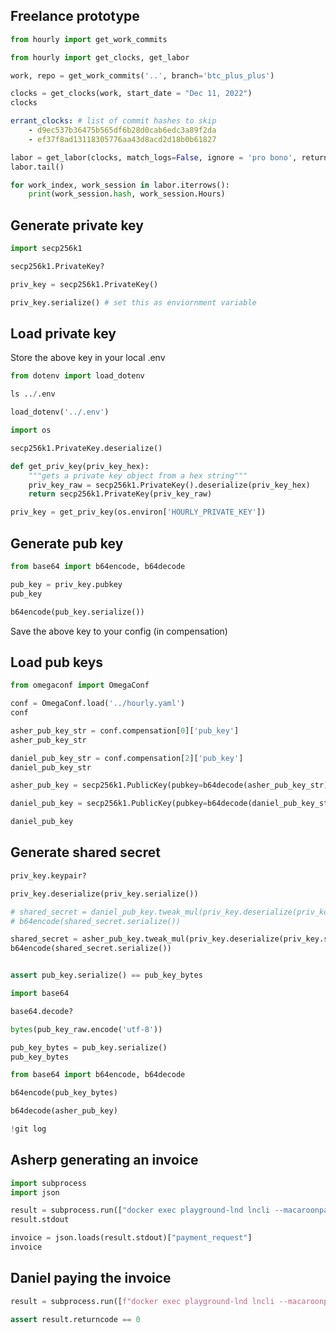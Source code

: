 ## Freelance prototype

```python
from hourly import get_work_commits
```

```python
from hourly import get_clocks, get_labor
```

```python
work, repo = get_work_commits('..', branch='btc_plus_plus')
```

```python
clocks = get_clocks(work, start_date = "Dec 11, 2022")
clocks
```

```yaml
errant_clocks: # list of commit hashes to skip
    - d9ec537b36475b565df6b28d0cab6edc3a89f2da
    - ef37f8ad13118305776aa43d8acd2d18b0b61827
```

```python
labor = get_labor(clocks, match_logs=False, ignore = 'pro bono', return_hashes=True)
labor.tail()
```

```python
for work_index, work_session in labor.iterrows():
    print(work_session.hash, work_session.Hours)
```

## Generate private key

```python
import secp256k1
```

```python
secp256k1.PrivateKey?
```

```python
priv_key = secp256k1.PrivateKey()
```

```python
priv_key.serialize() # set this as enviornment variable
```

## Load private key


Store the above key in your local .env

```python
from dotenv import load_dotenv
```

```python
ls ../.env
```

```python
load_dotenv('../.env')
```

```python
import os
```

```python
secp256k1.PrivateKey.deserialize()
```

```python
def get_priv_key(priv_key_hex):
    """gets a private key object from a hex string"""
    priv_key_raw = secp256k1.PrivateKey().deserialize(priv_key_hex)
    return secp256k1.PrivateKey(priv_key_raw)
```

```python
priv_key = get_priv_key(os.environ['HOURLY_PRIVATE_KEY'])
```

## Generate pub key

```python
from base64 import b64encode, b64decode
```

```python
pub_key = priv_key.pubkey
pub_key
```

```python
b64encode(pub_key.serialize())
```

Save the above key to your config (in compensation)


## Load pub keys

```python
from omegaconf import OmegaConf
```

```python
conf = OmegaConf.load('../hourly.yaml')
conf
```

```python
asher_pub_key_str = conf.compensation[0]['pub_key']
asher_pub_key_str
```

```python
daniel_pub_key_str = conf.compensation[2]['pub_key']
daniel_pub_key_str
```

```python
asher_pub_key = secp256k1.PublicKey(pubkey=b64decode(asher_pub_key_str), raw=True)
```

```python
daniel_pub_key = secp256k1.PublicKey(pubkey=b64decode(daniel_pub_key_str), raw=True)
```

```python
daniel_pub_key
```

## Generate shared secret

```python
priv_key.keypair?
```

```python
priv_key.deserialize(priv_key.serialize())
```

```python
# shared_secret = daniel_pub_key.tweak_mul(priv_key.deserialize(priv_key.serialize()))
# b64encode(shared_secret.serialize())

shared_secret = asher_pub_key.tweak_mul(priv_key.deserialize(priv_key.serialize()))
b64encode(shared_secret.serialize())
```

```python

```

```python
assert pub_key.serialize() == pub_key_bytes
```

```python
import base64
```

```python
base64.decode?
```

```python
bytes(pub_key_raw.encode('utf-8'))
```

```python
pub_key_bytes = pub_key.serialize()
pub_key_bytes
```

```python
from base64 import b64encode, b64decode
```

```python
b64encode(pub_key_bytes)
```

```python
b64decode(asher_pub_key)
```

```python
!git log
```

## Asherp generating an invoice

```python
import subprocess
import json
```

```python
result = subprocess.run(["docker exec playground-lnd lncli --macaroonpath '/root/.lnd/data/chain/bitcoin/signet/admin.macaroon' addinvoice --amt=10000"],  stdout=subprocess.PIPE, stderr=subprocess.PIPE, text=True, shell=True)
result.stdout
```

```python
invoice = json.loads(result.stdout)["payment_request"]
invoice
```

## Daniel paying the invoice

```python
result = subprocess.run([f"docker exec playground-lnd lncli --macaroonpath '/root/.lnd/data/chain/bitcoin/signet/admin.macaroon' sendpayment --pay_req={invoice} -f"], stdout=subprocess.PIPE, stderr=subprocess.PIPE, text=True, shell=True)
```

```python
assert result.returncode == 0
```
